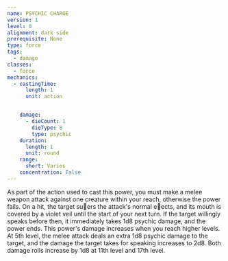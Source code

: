 ```yaml
---
name: PSYCHIC CHARGE
version: 1
level: 0
alignment: dark side
prerequisite: None
type: force
tags:
  - damage
classes:
  - force
mechanics:
  - castingTime:
      length: 1
      unit: action


    damage:
      - dieCount: 1
        dieType: 8
        type: psychic
    duration:
      length: 1
      unit: round
    range:
      short: Varies
    concentration: False
---
```

As part of the action used to cast this power, you
must make a melee weapon attack against one
creature within your reach, otherwise the power fails.
On a hit, the target su􀃠ers the attack's normal e􀃠ects,
and its mouth is covered by a violet veil until the start
of your next turn. If the target willingly speaks before
then, it immediately takes 1d8 psychic damage, and
the power ends.
This power's damage increases when you reach
higher levels. At 5th level, the melee attack deals an
extra 1d8 psychic damage to the target, and the
damage the target takes for speaking increases to 2d8.
Both damage rolls increase by 1d8 at 11th level and
17th level.

    